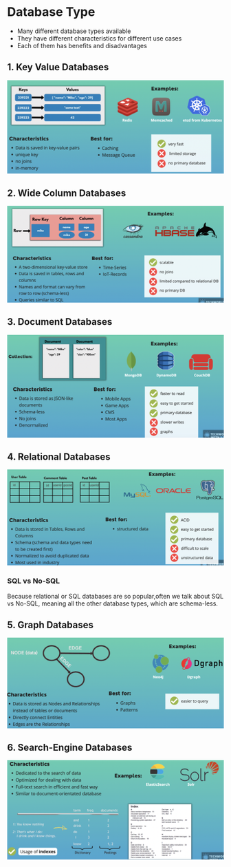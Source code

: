 # Database Type

* Many different database types available
* They have different characteristics for different use cases
* Each of them has benefits and disadvantages

## 1. Key Value Databases
<img src="./images/key-value.png" alt="My Image"></br>

## 2. Wide Column Databases
<img src="./images/wide-column.png" alt="My Image"></br>

## 3. Document Databases
<img src="./images/doc-db.png" alt="My Image"></br>

## 4. Relational Databases
<img src="./images/relational-db.png" alt="My Image"></br>

### SQL vs No-SQL
Because relational or SQL databases are so popular,often we talk about SQL vs No-SQL, meaning all the other database types, which are schema-less.

## 5. Graph Databases
<img src="./images/graph-db.png" alt="My Image"></br>

## 6. Search-Engine Databases
<img src="./images/search-db.png" alt="My Image"></br>
